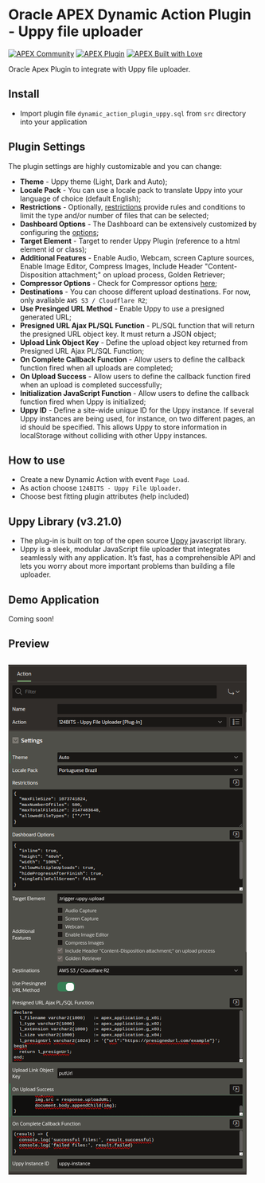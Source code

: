 # Oracle APEX Dynamic Action Plugin - Uppy file uploader

[![APEX Community](https://cdn.rawgit.com/Dani3lSun/apex-github-badges/78c5adbe/badges/apex-community-badge.svg)](https://github.com/Dani3lSun/apex-github-badges) [![APEX Plugin](https://cdn.rawgit.com/Dani3lSun/apex-github-badges/b7e95341/badges/apex-plugin-badge.svg)](https://github.com/Dani3lSun/apex-github-badges)
[![APEX Built with Love](https://cdn.rawgit.com/Dani3lSun/apex-github-badges/7919f913/badges/apex-love-badge.svg)](https://github.com/Dani3lSun/apex-github-badges)

Oracle Apex Plugin to integrate with Uppy file uploader.

## Install
- Import plugin file `dynamic_action_plugin_uppy.sql` from `src` directory into your application

## Plugin Settings
The plugin settings are highly customizable and you can change:
- **Theme** - Uppy theme (Light, Dark and Auto);
- **Locale Pack** - You can use a locale pack to translate Uppy into your language of choice (default English);
- **Restrictions** - Optionally, [restrictions](https://uppy.io/docs/uppy/#restrictions) provide rules and conditions to limit the type and/or number of files that can be selected;
- **Dashboard Options** - The Dashboard can be extensively customized by configuring the [options](https://uppy.io/docs/dashboard/#Options);
- **Target Element** - Target to render Uppy Plugin (reference to a html element id or class);
- **Additional Features** - Enable Audio, Webcam, screen Capture sources, Enable Image Editor, Compress Images, Include Header "Content-Disposition attachment;" on upload process, Golden Retriever;
- **Compressor Options** - Check for Compressor options [here](https://github.com/fengyuanchen/compressorjs#options);
- **Destinations** - You can choose different upload destinations. For now, only avaliable `AWS S3 / Cloudflare R2`;
- **Use Presinged URL Method** - Enable Uppy to use a presigned generated URL;
- **Presigned URL Ajax PL/SQL Function** - PL/SQL function that will return the presigned URL object key. It must return a JSON object;
- **Upload Link Object Key** - Define the upload object key returned from Presigned URL Ajax PL/SQL Function;
- **On Complete Callback Function** - Allow users to define the callback function fired when all uploads are completed;
- **On Upload Success** - Allow users to define the callback function fired when an upload is completed successfully;
- **Initialization JavaScript Function** - Allow users to define the callback function fired when Uppy is initialized;
- **Uppy ID** - Define a site-wide unique ID for the Uppy instance. If several Uppy instances are being used, for instance, on two different pages, an id should be specified. This allows Uppy to store information in localStorage without colliding with other Uppy instances.

## How to use
- Create a new Dynamic Action with event `Page Load`.
- As action choose `124BITS - Uppy File Uploader`.
- Choose best fitting plugin attributes (help included)

## Uppy Library (v3.21.0)
- The plug-in is built on top of the open source [Uppy](https://uppy.io/) javascript library.
- Uppy is a sleek, modular JavaScript file uploader that integrates seamlessly with any application. It’s fast, has a comprehensible API and lets you worry about more important problems than building a file uploader.

## Demo Application
Coming soon!

## Preview
## ![](https://github.com/124bits/oracle-apex-plugin-uppy/blob/main/img/uppy-plugin-settings.png?raw=true)